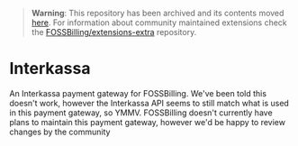 > **Warning**:
This repository has been archived and its contents moved [here](https://github.com/FOSSBilling/extensions-extra/tree/main/gateways/Interkassa). For information about community maintained extensions check the [FOSSBilling/extensions-extra](https://github.com/FOSSBilling/extensions-extra) repository.

# Interkassa
An Interkassa payment gateway for FOSSBilling.
We've been told this doesn't work, however the Interkassa API seems to still match what is used in this payment gateway, so YMMV.
FOSSBilling doesn't currently have plans to maintain this payment gateway, however we'd be happy to review changes by the community

